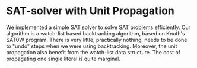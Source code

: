 # SAT-solver with Unit Propagation

We implemented a simple SAT solver to solve SAT problems efficiently. Our algorithm is a watch-list based backtracking algorithm, based on Knuth's SAT0W program. There is very little, practically nothing, needs to be done to "undo" steps when we were using backtracking. Moreover, the unit propagation also benefit from the watch-list data structure. The cost of propagating one single literal is quite marginal. 
